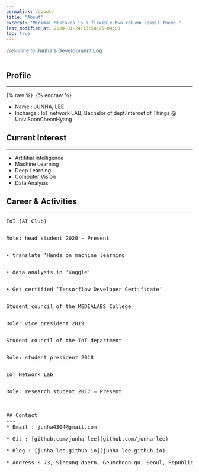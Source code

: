 ```yaml
---
permalink: /about/
title: "About"
excerpt: "Minimal Mistakes is a flexible two-column Jekyll theme."
last_modified_at: 2020-01-24T13:58:25-04:00
toc: true
---
```

<span style="color:lightslategray"> Welcome to **Junha's Development Log** </span>
<br/><br/>

## Profile
---
{% raw %} <img src="https://junha-lee.github.io/assets/images/junha.JPG" alt=""> {% endraw %}

* Name : JUNHA, LEE<br/>
* Incharge : IoT network LAB, Bachelor of dept.Internet of Things @ Univ.SoonCheonHyang<br/>

## Current Interest
---
* Artifitial Intelligence<br/>
* Machine Learning<br/>
* Deep Learning<br/>
* Computer Vision<br/>
* Data Analysis<br/>

## Career & Activities
---
<pre>IoI (AI Club)<br/>
<pre>Role: head student 2020 - Present<br/>
<pre>• translate ‘Hands on machine learning<br/>
<pre>• data analysis in ‘Kaggle’<br/>
<pre>• Get certified ‘Tensorflow Developer Certificate’<br/>
<pre>Student council of the MEDIALABS College<br/>
<pre>Role: vice president 2019<br/>
<pre>Student council of the IoT department<br/>
<pre>Role: student president 2018<br/>
<pre>IoT Network Lab<br/>
<pre>Role: research student 2017 – Present<br/>


## Contact
---
* Email : junha4304@gmail.com<br/>
* Git : [github.com/junha-lee](github.com/junha-lee)<br/>
* Blog : [junha-lee.github.io](junha-lee.github.io)<br/>
* Address : 73, Siheung-daero, Geumcheon-gu, Seoul, Republic of Korea<br/>
